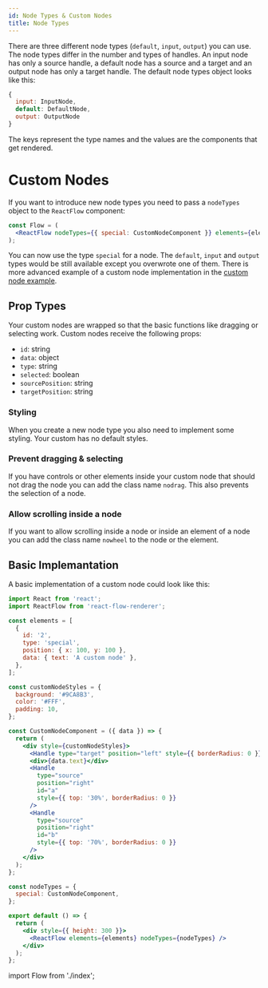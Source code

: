 ```yaml
---
id: Node Types & Custom Nodes
title: Node Types
---
```


There are three different node types (`default`, `input`, `output`) you can use. The node types differ in the number and types of handles. An input node has only a source handle, a default node has a source and a target and an output node has only a target handle. The default node types object looks like this:

```js
{
  input: InputNode,
  default: DefaultNode,
  output: OutputNode
}
```

The keys represent the type names and the values are the components that get rendered.

# Custom Nodes

If you want to introduce new node types you need to pass a `nodeTypes` object to the `ReactFlow` component:

```jsx
const Flow = (
  <ReactFlow nodeTypes={{ special: CustomNodeComponent }} elements={elements} />
);
```

You can now use the type `special` for a node.
The `default`, `input` and `output` types would be still available except you overwrote one of them.
There is more advanced example of a custom node implementation in the [custom node example](/examples/custom-node).

## Prop Types

Your custom nodes are wrapped so that the basic functions like dragging or selecting work. Custom nodes receive the following props:

- `id`: string
- `data`: object
- `type`: string
- `selected`: boolean
- `sourcePosition`: string
- `targetPosition`: string

### Styling

When you create a new node type you also need to implement some styling. Your custom has no default styles.

### Prevent dragging & selecting

If you have controls or other elements inside your custom node that should not drag the node you can add the class name `nodrag`. This also prevents the selection of a node.

### Allow scrolling inside a node

If you want to allow scrolling inside a node or inside an element of a node you can add the class name `nowheel` to the node or the element.

## Basic Implemantation

A basic implementation of a custom node could look like this:

```jsx
import React from 'react';
import ReactFlow from 'react-flow-renderer';

const elements = [
  {
    id: '2',
    type: 'special',
    position: { x: 100, y: 100 },
    data: { text: 'A custom node' },
  },
];

const customNodeStyles = {
  background: '#9CA8B3',
  color: '#FFF',
  padding: 10,
};

const CustomNodeComponent = ({ data }) => {
  return (
    <div style={customNodeStyles}>
      <Handle type="target" position="left" style={{ borderRadius: 0 }} />
      <div>{data.text}</div>
      <Handle
        type="source"
        position="right"
        id="a"
        style={{ top: '30%', borderRadius: 0 }}
      />
      <Handle
        type="source"
        position="right"
        id="b"
        style={{ top: '70%', borderRadius: 0 }}
      />
    </div>
  );
};

const nodeTypes = {
  special: CustomNodeComponent,
};

export default () => {
  return (
    <div style={{ height: 300 }}>
      <ReactFlow elements={elements} nodeTypes={nodeTypes} />
    </div>
  );
};
```

import Flow from './index';

<Flow />
